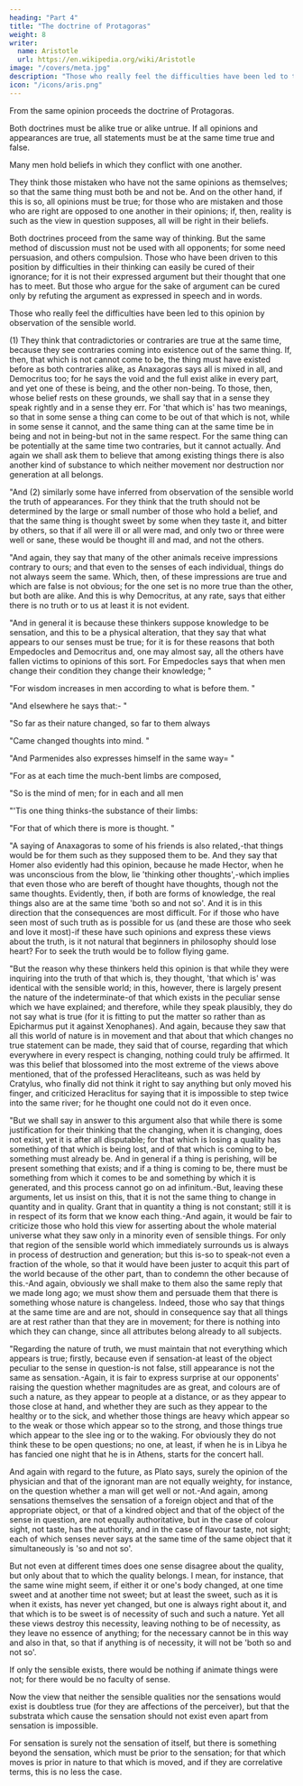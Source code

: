 ```yaml
---
heading: "Part 4"
title: "The doctrine of Protagoras"
weight: 8
writer:
  name: Aristotle 
  url: https://en.wikipedia.org/wiki/Aristotle
image: "/covers/meta.jpg"
description: "Those who really feel the difficulties have been led to this opinion by observation of the sensible world."
icon: "/icons/aris.png"
---
```



From the same opinion proceeds the doctrine of Protagoras. 

Both doctrines must be alike true or alike untrue. If all opinions and appearances are true, all statements must be at the same time true and false. 

Many men hold beliefs in which they conflict with one another. 

They think those mistaken who have not the same opinions as themselves; so that the same thing must both be and not be. And on the other hand, if this is so, all opinions must be true; for those who are mistaken and those who are right are opposed to one another in their opinions; if, then, reality is such as the view in question supposes, all will be right in their beliefs.

Both doctrines proceed from the same way of thinking. But the same method of discussion must not be used with all opponents; for some need persuasion, and others compulsion. Those who have been driven to this position by difficulties in their thinking can easily be cured of their ignorance; for it is not their expressed argument but their thought that one has to meet. But those who argue for the sake of argument can be cured only by refuting the argument as expressed in speech and in words.

Those who really feel the difficulties have been led to this opinion by observation of the sensible world.

 (1) They think that contradictories or contraries are true at the same time, because they see contraries coming into existence out of the same thing. If, then, that which is not cannot come to be, the thing must have existed before as both contraries alike, as Anaxagoras says all is mixed in all, and Democritus too; for he says the void and the full exist alike in every part, and yet one of these is being, and the other non-being. To those, then, whose belief rests on these grounds, we shall say that in a sense they speak rightly and in a sense they err. For 'that which is' has two meanings, so that in some sense a thing can come to be out of that which is not, while in some sense it cannot, and the same thing can at the same time be in being and not in being-but not in the same respect. For the same thing can be potentially at the same time two contraries, but it cannot actually. And again we shall ask them to believe that among existing things there is also another kind of substance to which neither movement nor destruction nor generation at all belongs.

"And (2) similarly some have inferred from observation of the sensible world the truth of appearances. For they think that the truth should not be determined by the large or small number of those who hold a belief, and that the same thing is thought sweet by some when they taste it, and bitter by others, so that if all were ill or all were mad, and only two or three were well or sane, these would be thought ill and mad, and not the others.

"And again, they say that many of the other animals receive impressions contrary to ours; and that even to the senses of each individual, things do not always seem the same. Which, then, of these impressions are true and which are false is not obvious; for the one set is no more true than the other, but both are alike. And this is why Democritus, at any rate, says that either there is no truth or to us at least it is not evident.

"And in general it is because these thinkers suppose knowledge to be sensation, and this to be a physical alteration, that they say that what appears to our senses must be true; for it is for these reasons that both Empedocles and Democritus and, one may almost say, all the others have fallen victims to opinions of this sort. For Empedocles says that when men change their condition they change their knowledge; "



"For wisdom increases in men according to what is before them. "



"And elsewhere he says that:- "



"So far as their nature changed, so far to them always

"Came changed thoughts into mind. "



"And Parmenides also expresses himself in the same way= "



"For as at each time the much-bent limbs are composed,

"So is the mind of men; for in each and all men

"'Tis one thing thinks-the substance of their limbs:

"For that of which there is more is thought. "



"A saying of Anaxagoras to some of his friends is also related,-that things would be for them such as they supposed them to be. And they say that Homer also evidently had this opinion, because he made Hector, when he was unconscious from the blow, lie 'thinking other thoughts',-which implies that even those who are bereft of thought have thoughts, though not the same thoughts. Evidently, then, if both are forms of knowledge, the real things also are at the same time 'both so and not so'. And it is in this direction that the consequences are most difficult. For if those who have seen most of such truth as is possible for us (and these are those who seek and love it most)-if these have such opinions and express these views about the truth, is it not natural that beginners in philosophy should lose heart? For to seek the truth would be to follow flying game.

"But the reason why these thinkers held this opinion is that while they were inquiring into the truth of that which is, they thought, 'that which is' was identical with the sensible world; in this, however, there is largely present the nature of the indeterminate-of that which exists in the peculiar sense which we have explained; and therefore, while they speak plausibly, they do not say what is true (for it is fitting to put the matter so rather than as Epicharmus put it against Xenophanes). And again, because they saw that all this world of nature is in movement and that about that which changes no true statement can be made, they said that of course, regarding that which everywhere in every respect is changing, nothing could truly be affirmed. It was this belief that blossomed into the most extreme of the views above mentioned, that of the professed Heracliteans, such as was held by Cratylus, who finally did not think it right to say anything but only moved his finger, and criticized Heraclitus for saying that it is impossible to step twice into the same river; for he thought one could not do it even once.

"But we shall say in answer to this argument also that while there is some justification for their thinking that the changing, when it is changing, does not exist, yet it is after all disputable; for that which is losing a quality has something of that which is being lost, and of that which is coming to be, something must already be. And in general if a thing is perishing, will be present something that exists; and if a thing is coming to be, there must be something from which it comes to be and something by which it is generated, and this process cannot go on ad infinitum.-But, leaving these arguments, let us insist on this, that it is not the same thing to change in quantity and in quality. Grant that in quantity a thing is not constant; still it is in respect of its form that we know each thing.-And again, it would be fair to criticize those who hold this view for asserting about the whole material universe what they saw only in a minority even of sensible things. For only that region of the sensible world which immediately surrounds us is always in process of destruction and generation; but this is-so to speak-not even a fraction of the whole, so that it would have been juster to acquit this part of the world because of the other part, than to condemn the other because of this.-And again, obviously we shall make to them also the same reply that we made long ago; we must show them and persuade them that there is something whose nature is changeless. Indeed, those who say that things at the same time are and are not, should in consequence say that all things are at rest rather than that they are in movement; for there is nothing into which they can change, since all attributes belong already to all subjects.

"Regarding the nature of truth, we must maintain that not everything which appears is true; firstly, because even if sensation-at least of the object peculiar to the sense in question-is not false, still appearance is not the same as sensation.-Again, it is fair to express surprise at our opponents' raising the question whether magnitudes are as great, and colours are of such a nature, as they appear to people at a distance, or as they appear to those close at hand, and whether they are such as they appear to the healthy or to the sick, and whether those things are heavy which appear so to the weak or those which appear so to the strong, and those things true which appear to the slee ing or to the waking. For obviously they do not think these to be open questions; no one, at least, if when he is in Libya he has fancied one night that he is in Athens, starts for the concert hall.

And again with regard to the future, as Plato says, surely the opinion of the physician and that of the ignorant man are not equally weighty, for instance, on the question whether a man will get well or not.-And again, among sensations themselves the sensation of a foreign object and that of the appropriate object, or that of a kindred object and that of the object of the sense in question, are not equally authoritative, but in the case of colour sight, not taste, has the authority, and in the case of flavour taste, not sight; each of which senses never says at the same time of the same object that it simultaneously is 'so and not so'.

But not even at different times does one sense disagree about the quality, but only about that to which the quality belongs. I mean, for instance, that the same wine might seem, if either it or one's body changed, at one time sweet and at another time not sweet; but at least the sweet, such as it is when it exists, has never yet changed, but one is always right about it, and that which is to be sweet is of necessity of such and such a nature. Yet all these views destroy this necessity, leaving nothing to be of necessity, as they leave no essence of anything; for the necessary cannot be in this way and also in that, so that if anything is of necessity, it will not be 'both so and not so'.

If only the sensible exists, there would be nothing if animate things were not; for there would be no faculty of sense. 

Now the view that neither the sensible qualities nor the sensations would exist is doubtless true (for they are affections of the perceiver), but that the substrata which cause the sensation should not exist even apart from sensation is impossible. 

For sensation is surely not the sensation of itself, but there is something beyond the sensation, which must be prior to the sensation; for that which moves is prior in nature to that which is moved, and if they are correlative terms, this is no less the case.

